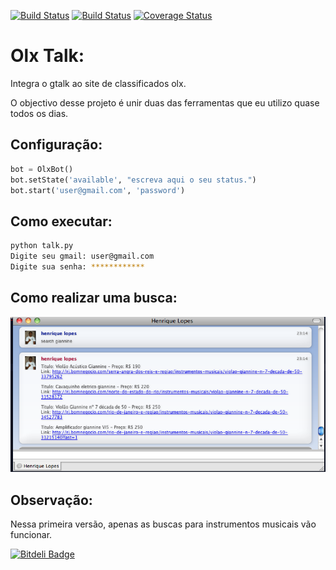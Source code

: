 [![Build Status](https://travis-ci.org/riquellopes/bom-negocio-talk.svg)](https://travis-ci.org/riquellopes/bom-negocio-talk)
[![Build Status](https://snap-ci.com/riquellopes/bom-negocio-talk/branch/master/build_image)](https://snap-ci.com/riquellopes/bom-negocio-talk/branch/master)
[![Coverage Status](https://coveralls.io/repos/riquellopes/bom-negocio-talk/badge.svg?branch=master&service=github)](https://coveralls.io/github/riquellopes/bom-negocio-talk?branch=master)

Olx Talk:
=========

Integra o gtalk ao site de classificados olx.


O objectivo desse projeto é unir duas das ferramentas que eu utilizo quase todos os dias.


Configuração:
--------------

```python
bot = OlxBot()
bot.setState('available', "escreva aqui o seu status.")
bot.start('user@gmail.com', 'password')
```

Como executar:
--------------
```sh
python talk.py
Digite seu gmail: user@gmail.com
Digite sua senha: ************
```

Como realizar uma busca:
--------------
![alt text](https://raw.githubusercontent.com/riquellopes/bom-negocio-talk/master/adium.png "Tela do Adium")

Observação:
----------

Nessa primeira versão, apenas as buscas para instrumentos musicais vão funcionar.


[![Bitdeli Badge](https://d2weczhvl823v0.cloudfront.net/riquellopes/bom-negocio-talk/trend.png)](https://bitdeli.com/free "Bitdeli Badge")

